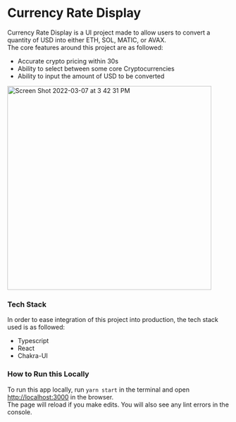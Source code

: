 # Currency Rate Display
Currency Rate Display is a UI project made to allow users to convert a quantity of USD into either ETH, SOL, MATIC, or AVAX. 
<br/>The core features around this project are as followed:
- Accurate crypto pricing within 30s
- Ability to select between some core Cryptocurrencies
- Ability to input the amount of USD to be converted

<img width="463" alt="Screen Shot 2022-03-07 at 3 42 31 PM" src="https://user-images.githubusercontent.com/10470860/157137047-dc03c166-e691-4581-9d35-7240121d40e9.png">

### Tech Stack
In order to ease integration of this project into production, the tech stack used is as followed:
- Typescript
- React
- Chakra-UI

### How to Run this Locally
To run this app locally, run `yarn start` in the terminal and open [http://localhost:3000](http://localhost:3000) in the browser.
<br />The page will reload if you make edits. You will also see any lint errors in the console.
